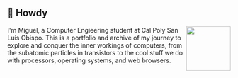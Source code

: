 <!-- **Kaweees/Kaweees** is a ✨ _special_ ✨ repository because its `README.md` (this file) appears on your GitHub profile. -->
## 👋 Howdy

[<img src="assets/img/Kaweees.png" align="right" width="100">](https://github.com/Kaweees)
I'm Miguel, a Computer Engieering student at Cal Poly San Luis Obispo. This is a portfolio and archive of my journey to explore and conquer the inner workings of computers, from the subatomic particles in transistors to the cool stuff we do with processors, operating systems, and web browsers.

<!-- ## 📬 Connect with Me
  - **💼 LinkedIn** - https://www.linkedin.com/in/miguel-vf/
  - **🎨 Portfolio** - https://miguelvf.dev/
  - **📄 Resume** - https://miguelvf.dev/resume/
  - **✉️ Email** - miguel.villafloran@gmail.com
  - 🚀 I'm always open to collaborate on cool and interesting projects

## 💻 Tech Stack
<div style="display: flex; flex-wrap: wrap;">
  <a href="https://github.com/Kaweees" alt="Kaweees's GitHub Stats" style="margin: 5px;">
    <img height="200em" src="https://github-readme-stats.vercel.app/api?username=Kaweees&count_private=true&show_icons=true&hide_border=false&border_color=fff&border_radius=5&bg_color=222222&title_color=ebedf0&icon_color=2f96c0&text_color=d8c787" />
  </a>
  <a href="https://github.com/Kaweees" alt="Kaweees's GitHub Stats" style="margin: 5px;">
    <img height="200em" src="https://github-readme-stats.vercel.app/api/top-langs/?username=Kaweees&layout=compact&langs_count=15&border_color=fff&border_radius=5&bg_color=222222&title_color=ebedf0&text_color=D8C787&hide=nesC,Tcl" />
  </a>
</div>

![Contribution Snake Light](https://raw.githubusercontent.com/Kaweees/Kaweees/output/github-snake-light.svg#gh-light-mode-only)
![Contribution Snake Dark](https://raw.githubusercontent.com/Kaweees/Kaweees/output/github-snake-dark.svg#gh-dark-mode-only) -->
